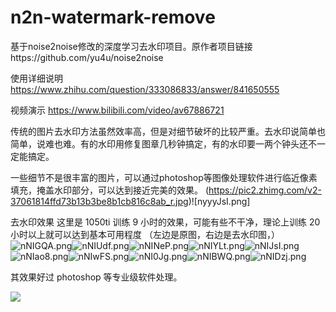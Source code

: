 # n2n-watermark-remove
基于noise2noise修改的深度学习去水印项目。原作者项目链接https://github.com/yu4u/noise2noise

使用详细说明
https://www.zhihu.com/question/333086833/answer/841650555

视频演示 https://www.bilibili.com/video/av67886721

传统的图片去水印方法虽然效率高，但是对细节破坏的比较严重。去水印说简单也简单，说难也难。有的水印用修复图章几秒钟搞定，有的水印要一两个钟头还不一定能搞定。

一些细节不是很丰富的图片，可以通过photoshop等图像处理软件进行临近像素填充，掩盖水印部分，可以达到接近完美的效果。
(https://pic2.zhimg.com/v2-37061814ffd73b13b3be8b1cb816c8ab_r.jpg)![nyyyJsI.png]


去水印效果
这里是 1050ti 训练 9 小时的效果，可能有些不干净，理论上训练 20 小时以上就可以达到基本可用程度 （左边是原图，右边是去水印图，） ![nNIGQA.png](https://s2.ax1x.com/2019/09/10/nNIGQA.png)![nNIUdf.png](https://s2.ax1x.com/2019/09/10/nNIUdf.png)![nNINeP.png](https://s2.ax1x.com/2019/09/10/nNINeP.png)![nNIYLt.png](https://s2.ax1x.com/2019/09/10/nNIYLt.png)![nNIJsI.png](https://s2.ax1x.com/2019/09/10/nNIJsI.png)![nNIao8.png](https://s2.ax1x.com/2019/09/10/nNIao8.png)![nNIwFS.png](https://s2.ax1x.com/2019/09/10/nNIwFS.png)![nNI0Jg.png](https://s2.ax1x.com/2019/09/10/nNI0Jg.png)![nNIBWQ.png](https://s2.ax1x.com/2019/09/10/nNIBWQ.png)![nNIDzj.png](https://s2.ax1x.com/2019/09/10/nNIDzj.png)

其效果好过 photoshop 等专业级软件处理。

![](https://pic4.zhimg.com/v2-f2996de63636a0c5ee97c6ff5218ed7f_b.png)
